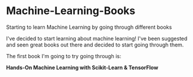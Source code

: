 # Machine-Learning-Books
Starting to learn Machine Learning by going through different books

I've decided to start learning about machine learning!
I've been suggested and seen great books out there and decided to start going through them.

The first book I'm going to try going through is:

<b>Hands-On Machine Learning with Scikit-Learn & TensorFlow</b> 
